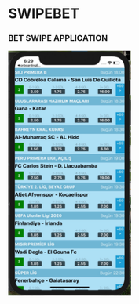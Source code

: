 # SWIPEBET
<h3>BET SWIPE APPLICATION</h3>
<p float="left">
<img src="/src/Assets/github/1.jpeg" width="250" height="500">
</p>
